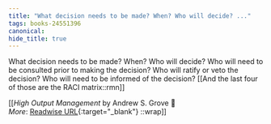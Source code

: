 ```yaml
---
title: "What decision needs to be made? When? Who will decide? ..."
tags: books-24551396
canonical: 
hide_title: true
---
```


What decision needs to be made?
When?
Who will decide?
Who will need to be consulted prior to making the decision?
Who will ratify or veto the decision?
Who will need to be informed of the decision?
[[And the last four of those are the RACI matrix::rmn]]


[[<cite>_High Output Management_</cite> by Andrew S. Grove 📕<br>
_More_: [Readwise URL](https://readwise.io/open/478844360){:target="_blank"}
::wrap]]